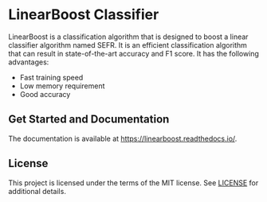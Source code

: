 
LinearBoost Classifier
=======================

LinearBoost is a classification algorithm that is designed to boost a linear classifier algorithm named SEFR. It is an efficient classification algorithm that can result in state-of-the-art accuracy and F1 score. It has the following advantages:

- Fast training speed
- Low memory requirement
- Good accuracy


Get Started and Documentation
-----------------------------

The documentation is available at https://linearboost.readthedocs.io/.


License
-------

This project is licensed under the terms of the MIT license. See [LICENSE](https://github.com/microsoft/LightGBM/blob/master/LICENSE) for additional details.
